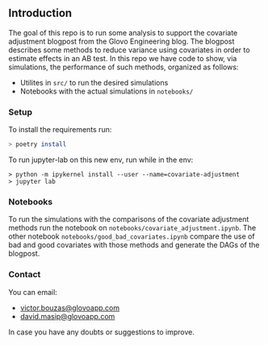 ## Introduction

The goal of this repo is to run some analysis to support the covariate adjustment blogpost from the Glovo Engineering blog. The blogpost describes some methods to reduce variance using covariates in order to estimate effects in an AB test. In this repo we have code to show, via simulations, the performance of such methods, organized as follows:
* Utilites in `src/` to run the desired simulations
* Notebooks with the actual simulations in `notebooks/`


### Setup
To install the requirements run:

```bash
> poetry install
```

To run jupyter-lab on this new env, run while in the env:
```
> python -m ipykernel install --user --name=covariate-adjustment
> jupyter lab
```


### Notebooks

To run the simulations with the comparisons of the covariate adjustment methods 
run the notebook on `notebooks/covariate_adjustment.ipynb`. The other notebook 
`notebooks/good_bad_covariates.ipynb` compare the use of bad and good covariates with 
those methods and generate the DAGs of the blogpost.


### Contact

You can email:
* victor.bouzas@glovoapp.com
* david.masip@glovoapp.com

In case you have any doubts or suggestions to improve.
